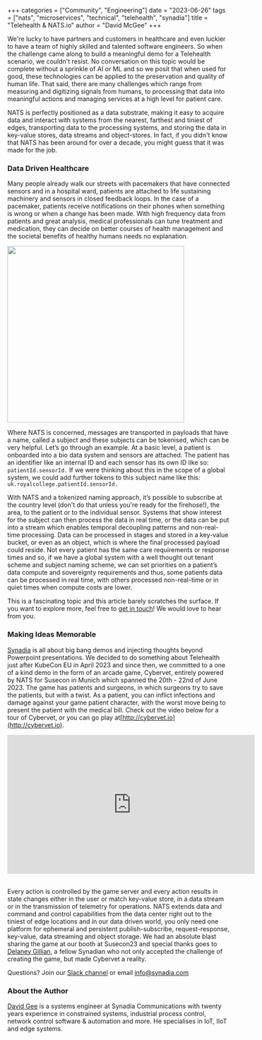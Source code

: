 +++
categories = ["Community", "Engineering"]
date = "2023-06-26"
tags = ["nats", "microservices", "technical", "telehealth", "synadia"]
title = "Telehealth & NATS.io"
author = "David McGee"
+++

We're lucky to have partners and customers in healthcare and even luckier to have a team of highly skilled and talented software engineers. So when the challenge came along to build a meaningful demo for a Telehealth scenario, we couldn't resist. No conversation on this topic would be complete without a sprinkle of AI or ML and so we posit that when used for good, these technologies can be applied to the preservation and quality of human life. That said, there are many challenges which range from measuring and digitizing signals from humans, to processing that data into meaningful actions and managing services at a high level for patient care.

NATS is perfectly positioned as a data substrate, making it easy to acquire data and interact with systems from the nearest, farthest and tiniest of edges, transporting data to the processing systems, and storing the data in key-value stores, data streams and object-stores. In fact, if you didn't know that NATS has been around for over a decade, you might guess that it was made for the job.

### Data Driven Healthcare
Many people already walk our streets with pacemakers that have connected sensors and in a hospital ward, patients are attached to life sustaining machinery and sensors in closed feedback loops. In the case of a pacemaker, patients receive notifications on their phones when something is wrong or when a change has been made. With high frequency data from patients and great analysis, medical professionals can tune treatment and medication, they can decide on better courses of health management and the societal benefits of healthy humans needs no explanation.

<img src="/img/blog/cybervet_post_hospital_bed.png" height="400px" width="400px">


Where NATS is concerned, messages are transported in payloads that have a name, called a subject and these subjects can be tokenised, which can be very helpful. Let’s go through an example. At a basic level, a patient is onboarded into a bio data system and sensors are attached. The patient has an identifier like an internal ID and each sensor has its own ID like so: `patientId.sensorId.` If we were thinking about this in the scope of a global system, we could add further tokens to this subject name like this: `uk.royalcollege.patientId.sensorId.`

With NATS and a tokenized naming approach, it’s possible to subscribe at the country level (don't do that unless you're ready for the firehose!), the area, to the patient or to the individual sensor. Systems that show interest for the subject can then process the data in real time, or the data can be put into a stream which enables temporal decoupling patterns and non-real-time processing. Data can be processed in stages and stored in a key-value bucket, or even as an object, which is where the final processed payload could reside. Not every patient has the same care requirements or response times and so, if we have a global system with a well thought out tenant scheme and subject naming scheme, we can set priorities on a patient’s data compute and sovereignty requirements and thus, some patients data can be processed in real time, with others processed non-real-time or in quiet times when compute costs are lower.

This is a fascinating topic and this article barely scratches the surface. If you want to explore more, feel free to [get in touch](mailto:info@synadia.com)! We would love to hear from you.

### Making Ideas Memorable
[Synadia](https://synadia.com) is all about big bang demos and injecting thoughts beyond Powerpoint presentations. We decided to do something about Telehealth just after KubeCon EU in April 2023 and since then, we committed to a one of a kind demo in the form of an arcade game, Cybervet, entirely powered by NATS for Susecon in Munich which spanned the 20th - 22nd of June 2023. The game has patients and surgeons, in which surgeons try to save the patients, but with a twist. As a patient, you can inflict infections and damage against your game patient character, with the worst move being to present the patient with the medical bill. Check out the video below for a tour of Cybervet, or you can go play at[http://cybervet.io](http://cybervet.io).

<iframe width="560" height="315" src="https://www.youtube.com/embed/uiNeRjj9ukM" title="YouTube video player" frameborder="0" allow="accelerometer; autoplay; clipboard-write; encrypted-media; gyroscope; picture-in-picture; web-share" allowfullscreen></iframe>

<br />Every action is controlled by the game server and every action results in state changes either in the user or match key-value store, in a data stream or in the transmission of telemetry for operations. NATS extends data and command and control capabilities from the data center right out to the tiniest of edge locations and in our data driven world, you only need one platform for ephemeral and persistent publish-subscribe, request-response, key-value, data streaming and object storage. We had an absolute blast sharing the game at our booth at Susecon23 and special thanks goes to [Delaney Gillian](https://www.linkedin.com/in/delaney-gillilan-338734a8/), a fellow Synadian who not only accepted the challenge of creating the game, but made Cybervet a reality.

Questions? Join our [Slack channel](https://slack.nats.io) or email [info@synadia.com](mailto:info@synadia.com)

### About the Author
[David Gee](https://www.linkedin.com/in/davedotdev/) is a systems engineer at Synadia Communications with twenty years experience in constrained systems, industrial process control, network control software & automation and more. He specialises in IoT, IIoT and edge systems.



